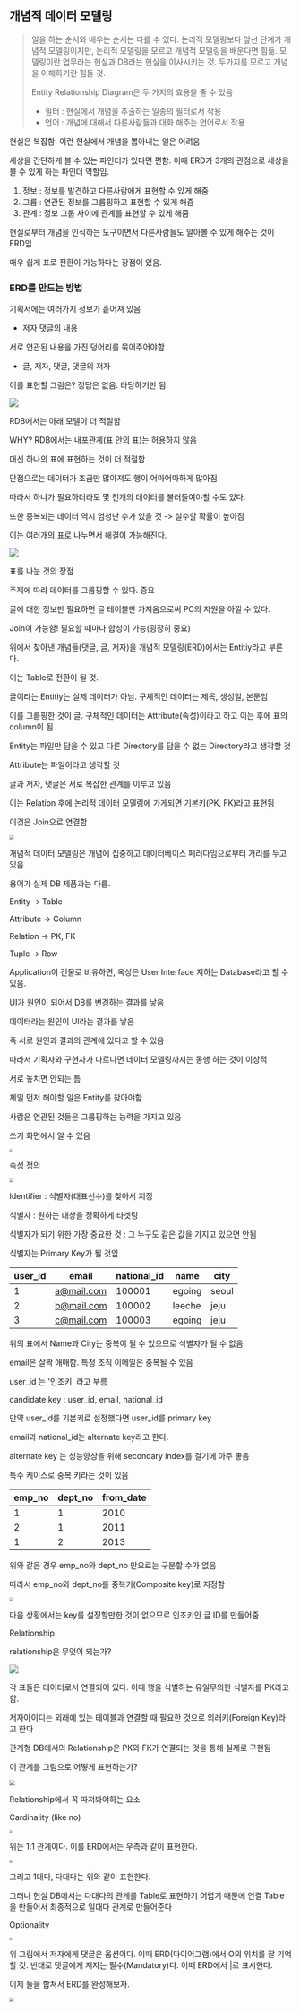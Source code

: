 ## 개념적 데이터 모델링

> 일을 하는 순서와 배우는 순서는 다를 수 있다. 논리적 모델링보다 앞선 단계가 개념적 모델링이지만, 논리적 모델링을 모르고 개념적 모델링을 배운다면 힘듦. 모델링이란 업무라는 현실과 DB라는 현실을 이사시키는 것. 두가지를 모르고 개념을 이해하기란 힘들 것.
>
> Entity Relationship Diagram은 두 가지의 효용을 줄 수 있음
>
> - 필터 : 현실에서 개념을 추출하는 일종의 필터로서 작용
> - 언어 : 개념에 대해서 다른사람들과 대화 해주는 언어로서 작용

현실은 복잡함. 이런 현실에서 개념을 뽑아내는 일은 어려움

세상을 간단하게 볼 수 있는 파인더가 있다면 편함. 이때 ERD가 3개의 관점으로 세상을 볼 수 있게 하는 파인더 역할임.

1. 정보 : 정보를 발견하고 다른사람에게 표현할 수 있게 해줌
2. 그룹 : 연관된 정보를 그룹핑하고 표현할 수 있게 해줌
3. 관계 : 정보 그룹 사이에 관계를 표현할 수 있게 해줌

현실로부터 개념을 인식하는 도구이면서 다른사람들도 알아볼 수 있게 해주는 것이 ERD임

매우 쉽게 표로 전환이 가능하다는 장점이 있음. 



### ERD를 만드는 방법

기획서에는 여러가지 정보가 흩어져 있음

- 저자 댓글의 내용

서로 연관된 내용을 가진 덩어리를 묶어주어야함

- 글, 저자, 댓글, 댓글의 저자

이를 표현할 그림은? 정답은 없음. 타당하기만 됨

![](C:\Users\Yoon\Desktop\직무부트캠프\Project\Week2\ERD.png)

RDB에서는 아래 모델이 더 적절함

WHY? RDB에서는 내포관계(표 안의 표)는 허용하지 않음

대신 하나의 표에 표현하는 것이 더 적절함

단점으로는 데이터가 조금만 많아져도 행이 어마어마하게 많아짐

따라서 하나가 필요하더라도 몇 천개의 데이터를 불러들여야할 수도 있다.

또한 중복되는 데이터 역시 엄청난 수가 있을 것 -> 실수할 확률이 높아짐

이는 여러개의 표로 나누면서 해결이 가능해진다.

![](C:\Users\Yoon\Desktop\직무부트캠프\Project\Week2\ERD2.png)

표를 나눈 것의 장점

주제에 따라 데이터를 그룹핑할 수 있다. 중요

글에 대한 정보만 필요하면 글 테이블만 가져옴으로써 PC의 자원을 아낄 수 있다.

Join이 가능함! 필요할 때마다 합성이 가능(굉장히 중요)



위에서 찾아낸 개념들(댓글, 글, 저자)을 개념적 모델링(ERD)에서는 Entitiy라고 부른다.

이는 Table로 전환이 될 것.

글이라는 Entitiy는 실제 데이터가 아님. 구체적인 데이터는 제목, 생성일, 본문임

이를 그룹핑한 것이 글. 구체적인 데이터는 Attribute(속성)이라고 하고 이는 후에 표의 column이 됨

Entity는 파일만 담을 수 있고 다른 Directory를 담을 수 없는 Directory라고 생각할 것

Attribute는 파일이라고 생각할 것



글과 저자, 댓글은 서로 복잡한 관계를 이루고 있음

이는 Relation 후에 논리적 데이터 모델링에 가게되면 기본키(PK, FK)라고 표현됨

이것은 Join으로 연결함

<img src="C:\Users\Yoon\Desktop\직무부트캠프\Project\Week2\Relation.png" style="zoom:50%;" />



개념적 데이터 모델링은 개념에 집중하고 데이터베이스 페러다임으로부터 거리를 두고 있음

용어가 실제 DB 제품과는 다름.

Entity -> Table

Attribute -> Column

Relation -> PK, FK

Tuple -> Row

 

Application이 건물로 비유하면, 옥상은 User Interface 지하는 Database라고 할 수 있음.

UI가 원인이 되어서 DB를 변경하는 결과를 낳음

데이터라는 원인이 UI라는 결과를 낳음

즉 서로 원인과 결과의 관계에 있다고 할 수 있음

따라서 기획자와 구현자가 다르다면 데이터 모델링까지는 동행 하는 것이 이상적

서로 놓치면 안되는 틈



제일 먼저 해야할 일은 Entity를 찾아야함

사람은 연관된 것들은 그룹핑하는 능력을 가지고 있음

쓰기 화면에서 알 수 있음

<img src="C:\Users\Yoon\Desktop\직무부트캠프\Project\Week2\ERD3.png" style="zoom:30%;" />



속성 정의

<img src="C:\Users\Yoon\Desktop\직무부트캠프\Project\Week2\Atti.png" style="zoom:45%;" />



Identifier : 식별자(대표선수)를 찾아서 지정

식별자 : 원하는 대상을 정확하게 타겟팅

식별자가 되기 위한 가장 중요한 것 : 그 누구도 같은 값을 가지고 있으면 안됨

식별자는 Primary Key가 될 것임

| user_id | email      | national_id | name   | city  |
| ------- | ---------- | ----------- | ------ | ----- |
| 1       | a@mail.com | 100001      | egoing | seoul |
| 2       | b@mail.com | 100002      | leeche | jeju  |
| 3       | c@mail.com | 100003      | egoing | jeju  |

위의 표에서 Name과 City는 중복이 될 수 있으므로 식별자가 될 수 없음

email은 살짝 애매함. 특정 조직 이메일은 중복될 수 있음

user_id 는 '인조키' 라고 부름

candidate key : user_id, email, national_id

만약 user_id를 기본키로 설정했다면 user_id를 primary key

email과 national_id는 alternate key라고 한다.

alternate key 는 성능향상을 위해 secondary index를 걸기에 아주 좋음



특수 케이스로 중복 키라는 것이 있음

| emp_no | dept_no | from_date |
| ------ | ------- | --------- |
| 1      | 1       | 2010      |
| 2      | 1       | 2011      |
| 1      | 2       | 2013      |

위와 같은 경우 emp_no와 dept_no 만으로는 구분할 수가 없음

따라서 emp_no와 dept_no를 중복키(Composite key)로 지정함



<img src="C:\Users\Yoon\Desktop\직무부트캠프\Project\Week2\Atti.png" style="zoom:45%;" />

다음 상황에서는 key를 설정할만한 것이 없으므로 인조키인 글 ID를 만들어줌

 

Relationship

relationship은 무엇이 되는가?

![](C:\Users\Yoon\Desktop\직무부트캠프\Project\Week2\Relation2.png)

각 표들은 데이터로서 연결되어 있다. 이때 행을 식별하는 유일무의한 식별자를 PK라고 함.

저자아이디는 외래에 있는 테이블과 연결할 때 필요한 것으로 외래키(Foreign Key)라고 한다

관계형 DB에서의 Relationship은 PK와 FK가 연결되는 것을 통해 실제로 구현됨 



이 관계를 그림으로 어떻게 표현하는가?

<img src="C:\Users\Yoon\Desktop\직무부트캠프\Project\Week2\ERD 그림.png" style="zoom:60%;" />

Relationship에서 꼭 따져봐야하는 요소

Cardinality (like no)

<img src="C:\Users\Yoon\Desktop\직무부트캠프\Project\Week2\11관계.png" style="zoom:30%;" />

위는 1:1 관계이다. 이를 ERD에서는 우측과 같이 표현한다.

<img src="C:\Users\Yoon\Desktop\직무부트캠프\Project\Week2\1many.png" style="zoom:40%;" />

그리고 1대다, 다대다는 위와 같이 표현한다.

그러나 현실 DB에서는 다대다의 관계를 Table로 표현하기 어렵기 때문에 연결 Table을 만들어서 최종적으로 일대다 관계로 만들어준다

Optionality

<img src="C:\Users\Yoon\Desktop\직무부트캠프\Project\Week2\ERD4.png" style="zoom:30%;" />

 위 그림에서 저자에게 댓글은 옵션이다. 이때 ERD(다이어그램)에서 O의 위치를 잘 기억할 것. 반대로 댓글에게 저자는 필수(Mandatory)다. 이때 ERD에서 |로 표시한다.

이제 둘을 합쳐서 ERD를 완성해보자.

<img src="C:\Users\Yoon\Desktop\직무부트캠프\Project\Week2\ERD완성.png" style="zoom: 50%;" />





